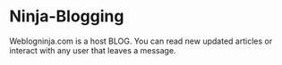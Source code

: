 # Ninja-Blogging
Weblogninja.com is a host BLOG. You can read new updated articles or interact with any user that leaves a message.
